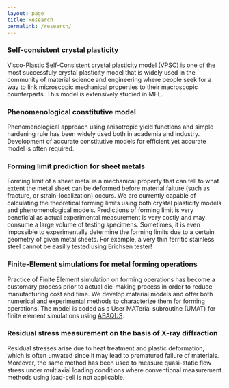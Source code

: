 ```yaml
---
layout: page
title: Research
permalink: /research/
---
```


### Self-consistent crystal plasticity

Visco-Plastic Self-Consistent crystal plasticity model (VPSC) is one of the most successfuly crystal plasticity model that is widely used in the community of material science and engineering where people seek for a way to link microscopic mechanical properties to their macroscopic counterparts.
This model is extensively studied in MFL.

### Phenomenological constitutive model

Phenomenological approach using anisotropic yield functions and simple hardening rule has been widely used both in academia and industry.
Development of accurate constitutive models for efficient yet accurate model is often required.

### Forming limit prediction for sheet metals

Forming limit of a sheet metal is a mechanical property that can tell to what extent the metal sheet can be deformed before material faiture (such as fracture, or strain-localization) occurs.
We are currently capable of calculating the theoretical forming limits using both crystal plasticity models and phenomenological models.
Predictions of forming limit is very beneficial as actual experimental measurement is very costly and may consume a large volume of testing specimens.
Sometimes, it is even impossible to experimentally determine the forming limits due to a certain geometry of given metal sheets. For example, a very thin ferritic stainless steel cannot be easilly tested using Erichsen tester!

### Finite-Element simulations for metal forming operations

Practice of Finite Element simulation on forming operations has become a customary process prior to actual die-making process in order to reduce manufacturing cost and time.
We develop material models and offer both numerical and experimental methods to characterize them for forming operations.
The model is coded as a User MATerial subroutine (UMAT) for finite element simulations using [ABAQUS](https://www.3ds.com/products-services/simulia/products/abaqus/).

### Residual stress measurement on the basis of X-ray diffraction

Residual stresses arise due to heat treatment and plastic deformation, which is often unwated since it may lead to prematured failure of materials.
Moreover, the same method has been used to measure quasi-static flow stress under multiaxial loading conditions where conventional measurement methods using load-cell is not applicable.
